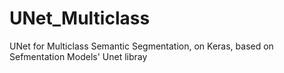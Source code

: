 # UNet_Multiclass
UNet for Multiclass Semantic Segmentation, on Keras, based on Sefmentation Models' Unet libray
